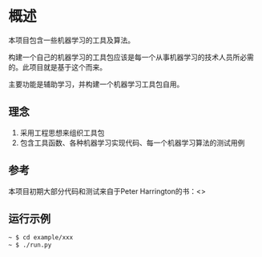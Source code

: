 # 概述

本项目包含一些机器学习的工具及算法。

构建一个自己的机器学习的工具包应该是每一个从事机器学习的技术人员所必需的。此项目就是基于这个而来。

主要功能是辅助学习，并构建一个机器学习工具包自用。

## 理念

1. 采用工程思想来组织工具包
2. 包含工具函数、各种机器学习实现代码、每一个机器学习算法的测试用例


## 参考

本项目初期大部分代码和测试来自于Peter Harrington的书：<<Machine Learning in Action>>


## 运行示例

```bash
~ $ cd example/xxx
~ $ ./run.py
```




